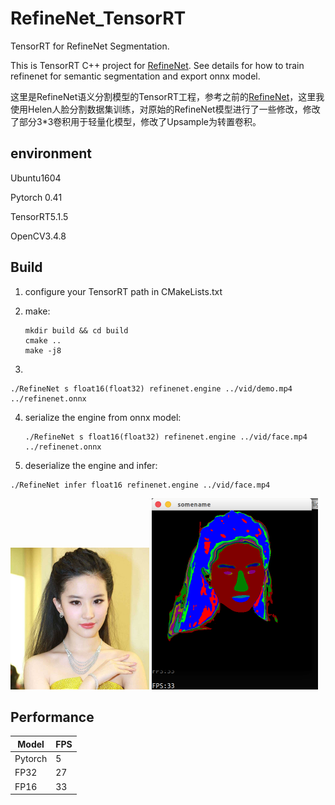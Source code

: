 # RefineNet_TensorRT
TensorRT for RefineNet Segmentation.

This is TensorRT C++ project for [RefineNet](https://github.com/midasklr/RefineNet). See details for how to train refinenet for semantic segmentation and export onnx model.

这里是RefineNet语义分割模型的TensorRT工程，参考之前的[RefineNet](https://github.com/midasklr/RefineNet)，这里我使用Helen人脸分割数据集训练，对原始的RefineNet模型进行了一些修改，修改了部分3*3卷积用于轻量化模型，修改了Upsample为转置卷积。

## environment

Ubuntu1604

Pytorch 0.41

TensorRT5.1.5

OpenCV3.4.8

## Build

1. configure your TensorRT path in CMakeLists.txt

2. make:

   ```
   mkdir build && cd build
   cmake ..
   make -j8
   ```

3. 

   ```
   ./RefineNet s float16(float32) refinenet.engine ../vid/demo.mp4 ../refinenet.onnx
   ```

4. serialize the engine from onnx model:

   ```
   ./RefineNet s float16(float32) refinenet.engine ../vid/face.mp4 ../refinenet.onnx
   ```

5.  deserialize the engine and infer:

   ```
   ./RefineNet infer float16 refinenet.engine ../vid/face.mp4
   ```

   <img src="./image/d94be52120f2aa2cfbd7c12f10817b04.jpeg" style="zoom:25%;" />

   <img src="./image/Screenshot from 2020-08-16 13-39-14.png" style="zoom: 50%;" />

   

## Performance

| Model   | FPS  |
| ------- | ---- |
| Pytorch | 5    |
| FP32    | 27   |
| FP16    | 33   |

